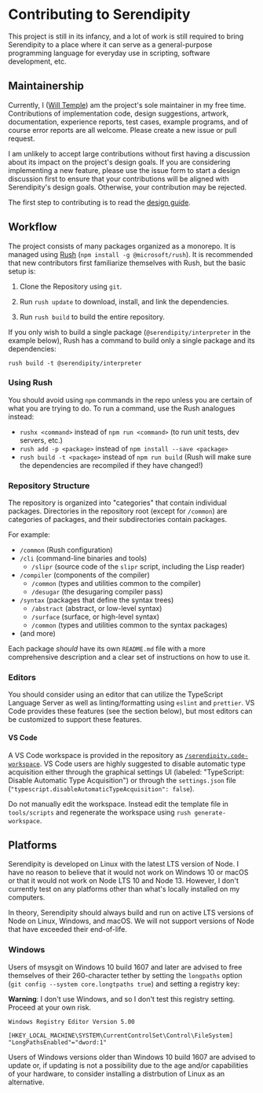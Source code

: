 # Contributing to Serendipity

This project is still in its infancy, and a lot of work is still required to
bring Serendipity to a place where it can serve as a general-purpose
programming language for everyday use in scripting, software development, etc.

## Maintainership

Currently, I ([Will Temple](https://wtemple.info)) am the project's sole
maintainer in my free time. Contributions of implementation code, design
suggestions, artwork, documentation, experience reports, test cases, example
programs, and of course error reports are all welcome. Please create a new
issue or pull request.

I am unlikely to accept large contributions without first having a
discussion about its impact on the project's design goals. If you
are considering implementing a new feature, please use the issue form to start
a design discussion first to ensure that your contributions will be aligned
with Serendipity's design goals. Otherwise, your contribution may be rejected.

The first step to contributing is to read the [design guide][design].

## Workflow

The project consists of many packages organized as a monorepo. It is managed
using [Rush][rush] (`npm install -g @microsoft/rush`). It is recommended that
new contributors first familiarize themselves with Rush, but the basic setup
is:

1. Clone the Repository using `git`.

2. Run `rush update` to download, install, and link the dependencies.

3. Run `rush build` to build the entire repository.

If you only wish to build a single package (`@serendipity/interpreter` in the
example below), Rush has a command to build only a single package and its
dependencies:

`rush build -t @serendipity/interpreter`

### Using Rush

You should avoid using `npm` commands in the repo unless you are certain of
what you are trying to do. To run a command, use the Rush analogues instead:

- `rushx <command>` instead of `npm run <command>` (to run unit tests, dev
  servers, etc.)
- `rush add -p <package>` instead of `npm install --save <package>`
- `rush build -t <package>` instead of `npm run build` (Rush will make sure the
  dependencies are recompiled if they have changed!)

### Repository Structure

The repository is organized into "categories" that contain individual packages.
Directories in the repository root (except for `/common`) are categories of
packages, and their subdirectories contain packages.

For example:

- `/common` (Rush configuration)
- `/cli` (command-line binaries and tools)
  - `/slipr` (source code of the `slipr` script, including the Lisp reader)
- `/compiler` (components of the compiler)
  - `/common` (types and utilities common to the compiler)
  - `/desugar` (the desugaring compiler pass)
- `/syntax` (packages that define the syntax trees)
  - `/abstract` (abstract, or low-level syntax)
  - `/surface` (surface, or high-level syntax)
  - `/common` (types and utilities common to the syntax packages)
- (and more)

Each package _should_ have its own `README.md` file with a more comprehensive
description and a clear set of instructions on how to use it.

### Editors

You should consider using an editor that can utilize the TypeScript Language
Server as well as linting/formatting using `eslint` and `prettier`. VS Code
provides these features (see the section below), but most editors can be
customized to support these features.

#### VS Code

A VS Code workspace is provided in the repository as
[`/serendipity.code-workspace`][workspace]. VS Code users are highly suggested
to disable automatic type acquisition either through the graphical settings UI
(labeled: "TypeScript: Disable Automatic Type Acquisition") or through the
`settings.json` file (`"typescript.disableAutomaticTypeAcquisition": false`).

Do not manually edit the workspace. Instead edit the template file in
`tools/scripts` and regenerate the workspace using `rush generate-workspace`.

## Platforms

Serendipity is developed on Linux with the latest LTS version of Node. I have
no reason to believe that it would not work on Windows 10 or macOS or that it
would not work on Node LTS 10 and Node 13. However, I don't currently test on
any platforms other than what's locally installed on my computers.

In theory, Serendipity should always build and run on active LTS versions of
Node on Linux, Windows, and macOS. We will not support versions of Node that
have exceeded their end-of-life.

### Windows

Users of msysgit on Windows 10 build 1607 and later are advised to free
themselves of their 260-character tether by setting the `longpaths` option
(`git config --system core.longtpaths true`) and setting a registry key:

__Warning__: I don't use Windows, and so I don't test this registry setting.
Proceed at your own risk.

```reg
Windows Registry Editor Version 5.00

[HKEY_LOCAL_MACHINE\SYSTEM\CurrentControlSet\Control\FileSystem]
"LongPathsEnabled"="dword:1"

```

Users of Windows versions older than Windows 10 build 1607 are advised to
update or, if updating is not a possibility due to the age and/or capabilities
of your hardware, to consider installing a distrbution of Linux as an
alternative.

[design]: https://github.com/willmtemple/serendipity/tree/master/DESIGN.md
[rush]: https://rushjs.io/
[workspace]: https://github.com/willmtemple/serendipity/tree/master/serendipity.code-workspace
